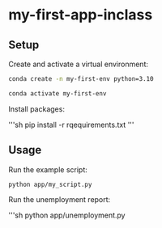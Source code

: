 # my-first-app-inclass

## Setup

Create and activate a virtual environment:

```sh
conda create -n my-first-env python=3.10

conda activate my-first-env
```

Install packages:

'''sh
pip install -r rqequirements.txt
'''

## Usage

Run the example script:

```sh
python app/my_script.py
``` 

Run the unemployment report:

'''sh
python app/unemployment.py 